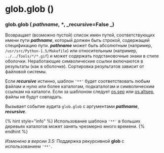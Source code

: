 # glob.glob ()

### glob.glob ( _pathname_, _\*_, _recursive=False _)

Возвращает (возможно пустой) список имен путей, соответствующих имени пути _**pathname**_, который должен быть строкой, содержащей спецификацию пути. _**pathname**_ может быть абсолютным (например, `/usr/src/Python-1.5/Makefile`) или относительным (например, `../../Tools/*/*.gif`) и может содержать подстановочные знаки в стиле оболочки. Неработающие символические ссылки включаются в результаты (как в оболочке). Сортировка результатов зависит от файловой системы.

Если _**recursive**_ истинно, шаблон `'**'` будет соответствовать любым файлам и нулю или более каталогам, подкаталогам и символическим ссылкам на каталоги. Если за шаблоном следует [os.sep](../../obshie-sluzhby-operacionnoi-sistemy/os/raznye-sluzhby-os/os.sep.md) или [os.altsep](../../obshie-sluzhby-operacionnoi-sistemy/os/raznye-sluzhby-os/os.altsep.md), файлы не будут совпадать.

Вызывает событие аудита `glob.glob` с аргументами _**pathname**_, _**recursive**_.

{% hint style="info" %}
Использование шаблона `'**'` в больших деревьях каталогов может занять чрезмерно много времени.
{% endhint %}

_Изменено в версии 3.5:_ Поддержка рекурсивной **glob** с использованием `'**'`.
